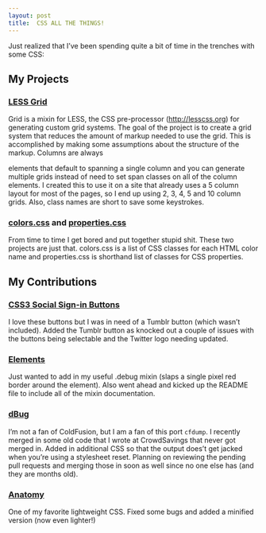 ```yaml
---
layout: post
title:  CSS ALL THE THINGS!
---
```


Just realized that I’ve been spending quite a bit of time in the trenches with some CSS:

## My Projects

### [LESS Grid](https://github.com/joshtronic/grid.less)

Grid is a mixin for LESS, the CSS pre-processor (http://lesscss.org) for generating custom grid systems. The goal of the project is to create a grid system that reduces the amount of markup needed to use the grid. This is accomplished by making some assumptions about the structure of the markup. Columns are always <div> elements that default to spanning a single column and you can generate multiple grids instead of need to set span classes on all of the column elements. I created this to use it on a site that already uses a 5 column layout for most of the pages, so I end up using 2, 3, 4, 5 and 10 column grids. Also, class names are short to save some keystrokes.

### [colors.css](https://github.com/joshtronic/colors.css) and [properties.css](https://github.com/joshtronic/colors.css)

From time to time I get bored and put together stupid shit. These two projects are just that. colors.css is a list of CSS classes for each HTML color name and properties.css is shorthand list of classes for CSS properties.

## My Contributions

### [CSS3 Social Sign-in Buttons](https://github.com/joshtronic/css3-social-signin-buttons)

I love these buttons but I was in need of a Tumblr button (which wasn’t included). Added the Tumblr button as knocked out a couple of issues with the buttons being selectable and the Twitter logo needing updated.

### [Elements](https://github.com/joshtronic/elements)

Just wanted to add in my useful .debug mixin (slaps a single pixel red border around the element). Also went ahead and kicked up the README file to include all of the mixin documentation.

### [dBug](https://github.com/ospinto/dBug)

I’m not a fan of ColdFusion, but I am a fan of this port `cfdump`. I recently merged in some old code that I wrote at CrowdSavings that never got merged in. Added in additional CSS so that the output does’t get jacked when you’re using a stylesheet reset. Planning on reviewing the pending pull requests and merging those in soon as well since no one else has (and they are months old).

### [Anatomy](https://github.com/joshtronic/anatomy)

One of my favorite lightweight CSS. Fixed some bugs and added a minified version (now even lighter!)
